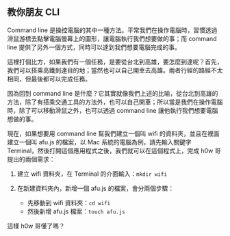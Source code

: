 ## 教你朋友 CLI

Command line 是操控電腦的其中一種方法。平常我們在操作電腦時，習慣透過滑鼠游標去點擊電腦螢幕上的圖形，讓電腦執行我們想要做的事；而  command line 提供了另外一個方式，同時可以達到我們想要電腦完成的事。

這裡打個比方，如果我們有一個任務，是要從台北到高雄，要怎麼到達呢？首先，我們可以搭乘高鐵到達目的地；當然也可以自己開車去高雄。兩者行經的路經不太相同，但最後都可以完成任務。

因為回到 command line 是什麼？它其實就像我們上述的比喻，從台北到高雄的方法，除了有搭乘交通工具的方法外，也可以自己開車；所以當是我們在操作電腦時，除了可以移動滑鼠之外，也可以透過 command line 讓他執行我們想要電腦想做的事。

現在，如果想要用 command line 幫我們建立一個叫 wifi 的資料夾，並且在裡面建立一個叫 afu.js 的檔案，以 Mac 系統的電腦為例，請先輸入關鍵字 Terminal，然後打開這個應用程式之後，我們就可以在這個程式上，完成 h0w 哥提出的兩個需求：

1. 建立 wifi 資料夾，在 Terminal 的介面輸入：`mkdir wifi`

1. 在新建資料夾內，新增一個 afu.js 的檔案，會分兩個步驟：
    * 先移動到 wifi 資料夾：`cd wifi`
    * 然後新增 afu.js 檔案：`touch afu.js`

這樣 h0w 哥懂了嗎？
